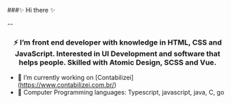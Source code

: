 ###✨ Hi there ✨

-- 
<h3 align="center">⚡ I’m front end developer with knowledge in HTML, CSS and JavaScript.
 Interested in UI Development and software that helps people. Skilled with Atomic Design, SCSS and Vue.</h3>

- 🚀 I’m currently working on [Contabilizei] (https://www.contabilizei.com.br/)
- 🌱 Computer Programming languages: Typescript, javascript, java, C, go

